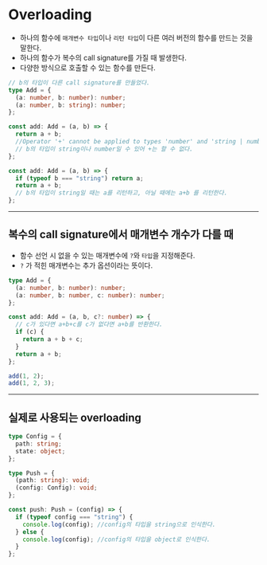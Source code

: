 # Overloading

- 하나의 함수에 `매개변수 타입`이나 `리턴 타입`이 다른 여러 버전의 함수를 만드는 것을 말한다.
- 하나의 함수가 복수의 call signature를 가질 때 발생한다.
- 다양한 방식으로 호출할 수 있는 함수를 만든다.

```typescript
// b의 타입이 다른 call signature를 만들었다.
type Add = {
  (a: number, b: number): number;
  (a: number, b: string): number;
};
```

```typescript
const add: Add = (a, b) => {
  return a + b;
  //Operator '+' cannot be applied to types 'number' and 'string | number'.
  // b의 타입이 string이나 number일 수 있어 +는 할 수 없다.
};
```

```typescript
const add: Add = (a, b) => {
  if (typeof b === "string") return a;
  return a + b;
  // b의 타입이 string일 때는 a를 리턴하고, 아닐 때에는 a+b 를 리턴한다.
};
```

---

## 복수의 call signature에서 매개변수 개수가 다를 때

- 함수 선언 시 없을 수 있는 매개변수에 `?`와 `타입`을 지정해준다.
- `?` 가 적힌 매개변수는 추가 옵션이라는 뜻이다.

```typescript
type Add = {
  (a: number, b: number): number;
  (a: number, b: number, c: number): number;
};

const add: Add = (a, b, c?: number) => {
  // c가 있다면 a+b+c를 c가 없다면 a+b를 반환한다.
  if (c) {
    return a + b + c;
  }
  return a + b;
};

add(1, 2);
add(1, 2, 3);
```

---

## 실제로 사용되는 overloading

```typescript
type Config = {
  path: string;
  state: object;
};

type Push = {
  (path: string): void;
  (config: Config): void;
};

const push: Push = (config) => {
  if (typeof config === "string") {
    console.log(config); //config의 타입을 string으로 인식한다.
  } else {
    console.log(config); //config의 타입을 object로 인식한다.
  }
};
```
